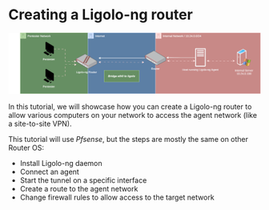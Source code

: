 # Creating a Ligolo-ng router

![Basic Tunnel](/assets/graphs/RouterTunnel.svg)

In this tutorial, we will showcase how you can create a Ligolo-ng router to allow various computers on your network to access the agent network (like a site-to-site VPN).

This tutorial will use *Pfsense*, but the steps are mostly the same on other Router OS:

- Install Ligolo-ng daemon
- Connect an agent
- Start the tunnel on a specific interface
- Create a route to the agent network
- Change firewall rules to allow access to the target network
